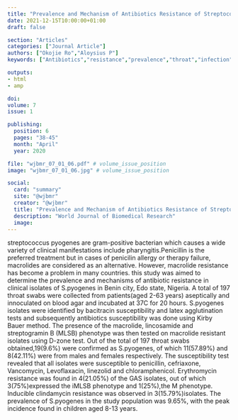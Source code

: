 ```yaml
---
title: "Prevalence and Mechanism of Antibiotics Resistance of Streptococcus Pyogenes Isolated From Patients With Throat Infection in Benin City Edo State Nigeria"
date: 2021-12-15T10:00:00+01:00
draft: false

section: "Articles"
categories: ["Journal Article"]
authors: ["Okojie Ro","Aloysius P"]
keywords: ["Antibiotics","resistance","prevalence","throat","infection"]

outputs: 
- html
- amp

doi:
volume: 7
issue: 1

publishing:
  position: 6
  pages: "38-45"
  month: "April"
  year: 2020

file: "wjbmr_07_01_06.pdf" # volume_issue_position
image: "wjbmr_07_01_06.jpg" # volume_issue_position

social:
  card: "summary"
  site: "@wjbmr"
  creator: "@wjbmr"
  title: "Prevalence and Mechanism of Antibiotics Resistance of Streptococcus Pyogenes Isolated From Patients With Throat Infection in Benin City Edo State Nigeria"
  description: "World Journal of Biomedical Research"
  image:
---
```

streptococcus pyogenes are gram-positive bacterian which causes a wide variety of clinical manifestations include pharyngitis.Penicillin is the preferred treatment but in cases of penicilin allergy or therapy failure, macrolides are considered as an alternative. However, macrolide resistance has become a problem in many countries. this study was aimed to determine the prevalence and mechanisms of antibiotic resistance in clinical isolates of S.pyogenes in Benin city, Edo state, Nigeria. A total of 197 throat swabs were collected from patients(aged 2-63 years) aseptically and innoculated on blood agar and incubated at 37C for 20 hours. S.pyogenes isolates were identified by bacitracin susceptibility and latex agglutination tests and subsequently antibiotics susceptibility was done using Kirby Bauer method. The presence of the macrolide, lincosamide and streptogramin B (MLSB) phenotype was then tested on macrolide resistant isolates using D-zone test. Out of the total of 197 throat swabs obtained,19(9.6%) were confirmed as S.pyogenes, of which 11(57.89%) and 8(42.11%) were from males and females respectively. The susceptibility test revealed that all isolates were susceptible to penicillin, cefriaxone, Vancomycin, Levoflaxacin, linezolid and chloramphenicol. Erythromycin resistance was found in 4(21.05%) of the GAS isolates, out of which 3(75%)expressed the iMLSB phenotype and 1(25%),the M phenotype. Inducible clindamycin resistance was observed in 3(15.79%)isolates. The prevalence of S.pyogenes in the study population was 9.65%, with the peak incidence found in children aged 8-13 years.